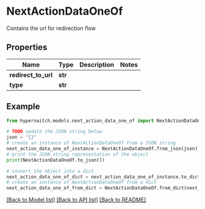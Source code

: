 # NextActionDataOneOf

Contains the url for redirection flow

## Properties

Name | Type | Description | Notes
------------ | ------------- | ------------- | -------------
**redirect_to_url** | **str** |  | 
**type** | **str** |  | 

## Example

```python
from hyperswitch.models.next_action_data_one_of import NextActionDataOneOf

# TODO update the JSON string below
json = "{}"
# create an instance of NextActionDataOneOf from a JSON string
next_action_data_one_of_instance = NextActionDataOneOf.from_json(json)
# print the JSON string representation of the object
print(NextActionDataOneOf.to_json())

# convert the object into a dict
next_action_data_one_of_dict = next_action_data_one_of_instance.to_dict()
# create an instance of NextActionDataOneOf from a dict
next_action_data_one_of_from_dict = NextActionDataOneOf.from_dict(next_action_data_one_of_dict)
```
[[Back to Model list]](../README.md#documentation-for-models) [[Back to API list]](../README.md#documentation-for-api-endpoints) [[Back to README]](../README.md)


